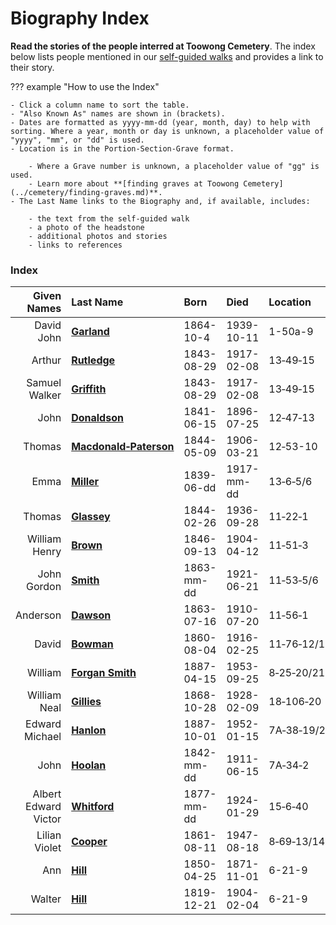 # Biography Index

**Read the stories of the people interred at Toowong Cemetery**. The index below lists people mentioned in our [self-guided walks](../walks/index.md) and provides a link to their story. 

??? example "How to use the Index" 

    - Click a column name to sort the table.
    - "Also Known As" names are shown in (brackets).
    - Dates are formatted as yyyy-mm-dd (year, month, day) to help with sorting. Where a year, month or day is unknown, a placeholder value of "yyyy", "mm", or "dd" is used.
    - Location is in the Portion-Section-Grave format.
    
        - Where a Grave number is unknown, a placeholder value of "gg" is used. 
        - Learn more about **[finding graves at Toowong Cemetery](../cemetery/finding-graves.md)**.
    - The Last Name links to the Biography and, if available, includes:

        - the text from the self-guided walk 
        - a photo of the headstone
        - additional photos and stories
        - links to references 

### Index

| Given Names          | Last Name                                 | Born       | Died       | Location | 
| ----------:          | :--------                                 | :--------- | :--------- | :--------- | 
| David John           | **[Garland](david-john-garland.md)**      | 1864-10-4  | 1939-10-11 | 1-50a-9    | 
| Arthur               | **[Rutledge](arthur-rutledge.md)**        | 1843-08-29 | 1917-02-08 | 13‑49‑15   | <!-- federation -->
| Samuel Walker        | **[Griffith](samuel-walker-griffith.md)** | 1843-08-29 | 1917-02-08 | 13‑49‑15   | 
| John                 | **[Donaldson](john-donaldson.md)**        | 1841-06-15 | 1896-07-25 | 12‑47‑13   | 
| Thomas  | **[Macdonald‑Paterson](thomas-macdonald‑paterson.md)** | 1844-05-09 | 1906-03-21 | 12‑53-10   |  
| Emma                 | **[Miller](emma-miller.md)**              | 1839-06-dd | 1917-mm-dd | 13‑6‑5/6   | <!-- Labor -->
| Thomas               | **[Glassey](thomas-glassey.md)**          | 1844-02-26 | 1936-09-28 | 11‑22‑1    | 
| William Henry        | **[Brown](william-henry-browne.md)**      | 1846-09-13 | 1904-04-12 | 11‑51‑3    | 
| John Gordon          | **[Smith](john-gordon-smith.md)**         | 1863-mm-dd | 1921-06-21 | 11‑53‑5/6  | 
| Anderson             | **[Dawson](anderson-dawson.md)**          | 1863-07-16 | 1910-07-20 | 11‑56‑1    | 
| David                | **[Bowman](david-bowman.md)**             | 1860-08-04 | 1916-02-25 | 11‑76‑12/13| 
| William            | **[Forgan Smith](william-forgan-smith.md)** | 1887-04-15 | 1953-09-25 | 8‑25‑20/21 | 
| William Neal         | **[Gillies](william-neal-gillies.md)**    | 1868-10-28 | 1928-02-09 | 18‑106‑20  | 
| Edward Michael       | **[Hanlon](edward-michael-hanlon.md)**    | 1887-10-01 | 1952-01-15 | 7A‑38‑19/21 | 
| John                 | **[Hoolan](john-hoolan.md)**              | 1842-mm-dd | 1911-06-15 | 7A‑34‑2    | 
| Albert Edward Victor | **[Whitford](albert-edward-victor-whitford.md)** | 1877-mm-dd | 1924-01-29 | 15‑6‑40   | 
| Lilian Violet        | **[Cooper](lilian-cooper.md)**            | 1861-08-11 | 1947-08-18 | 8‑69‑13/14 | <!-- ? -->
| Ann                  | **[Hill](ann-hill.md)**                   | 1850-04-25 | 1871-11-01 | 6-21-9     | <!-- ? -->
| Walter               | **[Hill](walter-hill.md)**                | 1819-12-21 | 1904-02-04 | 6-21-9     | <!-- ? -->

<!--

| Edward               | McGregor                                  | yyyy-mm-dd | 1939-mm-dd | 4‑16‑17/18 | <!-- Actors ->
| Sidney               | Cook                                      | yyyy-mm-dd | 1937-03-23 | 4‑35‑14    | 
| Samuel               | Keenan                                    | yyyy-mm-dd | yyyy-mm-dd | 2‑48‑7     | 
| Henry William        | Mobsby                                    | 1860-08-17 | 1933-04-09 | 5‑61‑11    | 
| Karoly (Charles)     | Pulszky                                   | 1854-11-10 | 1899-06-05 | 5‑2‑3      | 
| Thomas               | Macer (Megan)                             | yyyy-mm-dd | 1926-mm-dd | 21‑14‑3    | 
| Arthur               | Aldridge                                  | 1873-mm-dd | 1929-11-03 | 23‑31‑14   | 
| Kyrle Edward         | McAllister (Sylvaney)                     | yyyy-mm-dd | yyyy-mm-dd | 23‑31‑15   | 
| George Barney        | Petrie                                    | 1839-mm-dd | 1878-06-21 | 13-5-3     | <!-- Undertakers ->
| Alex                 | Gow                                       | 1861-10-19 | 1919-05-02 | 13-59-3/4  | 
| John                 | Hislop                                    | yyyy-mm-dd | 1918-07-15 | 11-68-9    | 
| Alma                 | Adlington                                 | 1856-mm-dd | 1891-05-04 | 7-114-5    | 
| George               | Sillett                                   | 1866-mm-dd | 1908-09-07 | 5-65-9     | 
| Walter               | Barrett                                   | 1833-mm-dd | 1907-12-11 | 1-31-7/8   | 
| Kate Mary            | Smith                                     | 1847-mm-dd | 1932-06-dd | 1-7-14     | 
| Alfred               | Cannon                                    | yyyy-mm-dd | 1915-09-11 | 4-1-21/22  | 
| Joseph               | Cripps                                    | 1849-mm-dd | 1849-01-15 | 4-28-6     | 
| Le Fevre James       | Cranstone                                 | 1822-mm-dd | 1893-06-22 | 2A‑15‑22   | <!-- Artists ->
| Isaac Walter         | Jenner                                    | 1837-03-18 | 1902-03-01 | 5‑43‑16    | 
| Richard Godfrey      | Rivers                                    | 1859-mm-dd | 1925-04-02 | 12‑24‑4    | 
| Eliza Jeanettie      | Sheldon                                   | 1885-05-24 | 1974-mm-dd | 7‑95‑13/14 | 
| Edwin Arthur Vincent | Sheldon                                   | 1895-mm-dd | 1945-mm-dd | 7‑95‑13/14 | 

-->

<!--
| firstname            | **[lastname](missing.md)**                 | yyyy-mm-dd | yyyy-mm-dd | pp-ss-gg   | 
-->

<!-- Download the Biography Index as a Comma Separated Value (.csv) file provided under a [CC BY][CC-BY] licence -->

[CC-BY]: https://creativecommons.org/licenses/by/4.0/
